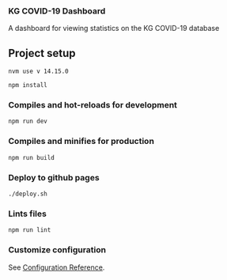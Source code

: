 ### KG COVID-19 Dashboard

A dashboard for viewing statistics on the KG COVID-19 database

## Project setup

```
nvm use v 14.15.0
```

```
npm install
```

### Compiles and hot-reloads for development
```
npm run dev
```

### Compiles and minifies for production
```
npm run build
```

### Deploy to github pages
```
./deploy.sh
```

### Lints files
```
npm run lint
```

### Customize configuration
See [Configuration Reference](https://cli.vuejs.org/config/).

